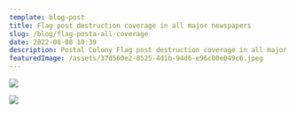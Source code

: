 ```yaml
---
template: blog-post
title: Flag post destruction coverage in all major newspapers
slug: /blog/flag-posta-all-coverage
date: 2022-08-08 10:39
description: Postal Colony Flag post destruction coverage in all major newspapers
featuredImage: /assets/37d560e2-8525-4d1b-94d6-e96c00e049c6.jpeg
---
```

![](/assets/269eeff1-4e6b-460f-bee9-cec291fa384c.jpeg)

![](/assets/c411ee12-7dad-4058-99e6-d1beabc2ad68.jpeg)